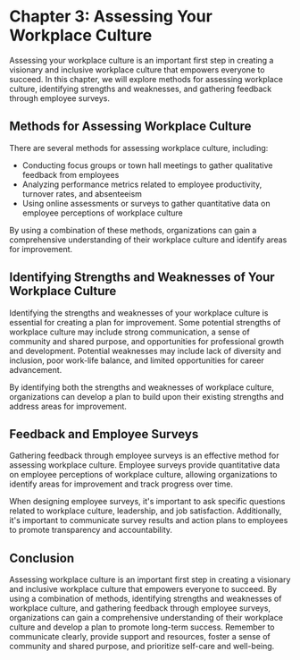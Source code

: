 Chapter 3: Assessing Your Workplace Culture
===========================================

Assessing your workplace culture is an important first step in creating a visionary and inclusive workplace culture that empowers everyone to succeed. In this chapter, we will explore methods for assessing workplace culture, identifying strengths and weaknesses, and gathering feedback through employee surveys.

Methods for Assessing Workplace Culture
---------------------------------------

There are several methods for assessing workplace culture, including:

* Conducting focus groups or town hall meetings to gather qualitative feedback from employees
* Analyzing performance metrics related to employee productivity, turnover rates, and absenteeism
* Using online assessments or surveys to gather quantitative data on employee perceptions of workplace culture

By using a combination of these methods, organizations can gain a comprehensive understanding of their workplace culture and identify areas for improvement.

Identifying Strengths and Weaknesses of Your Workplace Culture
--------------------------------------------------------------

Identifying the strengths and weaknesses of your workplace culture is essential for creating a plan for improvement. Some potential strengths of workplace culture may include strong communication, a sense of community and shared purpose, and opportunities for professional growth and development. Potential weaknesses may include lack of diversity and inclusion, poor work-life balance, and limited opportunities for career advancement.

By identifying both the strengths and weaknesses of workplace culture, organizations can develop a plan to build upon their existing strengths and address areas for improvement.

Feedback and Employee Surveys
-----------------------------

Gathering feedback through employee surveys is an effective method for assessing workplace culture. Employee surveys provide quantitative data on employee perceptions of workplace culture, allowing organizations to identify areas for improvement and track progress over time.

When designing employee surveys, it's important to ask specific questions related to workplace culture, leadership, and job satisfaction. Additionally, it's important to communicate survey results and action plans to employees to promote transparency and accountability.

Conclusion
----------

Assessing workplace culture is an important first step in creating a visionary and inclusive workplace culture that empowers everyone to succeed. By using a combination of methods, identifying strengths and weaknesses of workplace culture, and gathering feedback through employee surveys, organizations can gain a comprehensive understanding of their workplace culture and develop a plan to promote long-term success. Remember to communicate clearly, provide support and resources, foster a sense of community and shared purpose, and prioritize self-care and well-being.
